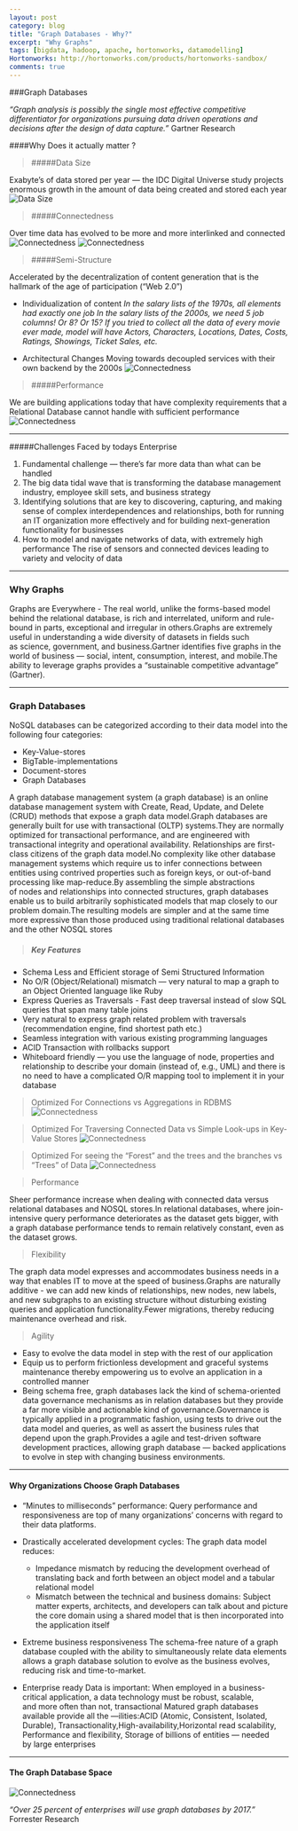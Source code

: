 ```yaml
---
layout: post
category: blog
title: "Graph Databases - Why?"
excerpt: "Why Graphs"
tags: [bigdata, hadoop, apache, hortonworks, datamodelling]
Hortonworks: http://hortonworks.com/products/hortonworks-sandbox/
comments: true
---
```

###Graph Databases

_“Graph analysis is possibly the single most effective competitive differentiator for organizations pursuing data driven operations and decisions after the design of data capture.”_ Gartner Research


####Why Does it actually matter ? 

> #####Data Size

Exabyte’s of data stored per year — the IDC Digital Universe study projects enormous growth in the amount of data being created and stored each year
![Data Size](/downloads/Neo1.png)

> #####Connectedness

Over time data has evolved to be more and more interlinked and connected
![Connectedness](/downloads/Neo2.png)
![Connectedness](/downloads/Neo2_1.png)

> #####Semi-Structure

Accelerated by the decentralization of content generation that is the hallmark of the age of participation (“Web 2.0”) 

* Individualization of content
    _In the salary lists of the 1970s, all elements had exactly one job_
    _In the salary lists of the 2000s, we need 5 job columns! Or 8? Or 15?_
    _If you tried to collect all the data of every movie ever made, model will have Actors, Characters, Locations, Dates, Costs, Ratings, Showings, Ticket Sales, etc._

* Architectural Changes
Moving towards decoupled services with their own backend by the 2000s
![Connectedness](/downloads/Neo3.png)

> #####Performance

We are building applications today that have complexity requirements that a Relational Database cannot handle with sufficient performance
![Connectedness](/downloads/Neo4.png)

---

#####Challenges Faced by todays Enterprise

1. Fundamental challenge — there’s far more data than what can be handled
2. The big data tidal wave that is transforming the database management industry, employee skill sets, and business strategy
3. Identifying solutions that are key to discovering, capturing, and making sense of complex interdependences and relationships, both for running an IT organization more effectively and for building next-generation functionality for businesses
4. How to model and navigate networks of data, with extremely high performance
The rise of sensors and connected devices leading to variety and velocity of data

---

### Why Graphs

Graphs are Everywhere - The real world, unlike the forms-based model behind the relational database, is rich and interrelated, uniform and rule-bound in parts, exceptional and irregular in others.Graphs are extremely useful in understanding a wide diversity of datasets in fields such as science, government, and business.Gartner identifies five graphs in the world of business — social, intent, consumption, interest, and mobile.The ability to leverage graphs provides a “sustainable competitive advantage” (Gartner).

---

### Graph Databases
NoSQL databases can be categorized according to their data model into the following four categories:
+ Key-Value-stores
+ BigTable-implementations
+ Document-stores
+ Graph Databases

A graph database management system (a graph database) is an online database management system with Create, Read, Update, and Delete (CRUD) methods that expose a graph data model.Graph databases are generally built for use with transactional (OLTP) systems.They are normally optimized for transactional performance, and are engineered with transactional integrity and operational availability.
Relationships are first-class citizens of the graph data model.No complexity like other database management systems which require us to infer connections between entities using contrived properties such as foreign keys, or out-of-band processing like map-reduce.By assembling the simple abstractions of nodes and relationships into connected structures, graph databases enable us to build arbitrarily sophisticated models that map closely to our problem domain.The resulting models are simpler and at the same time more expressive than those produced using traditional relational databases and the other NOSQL stores

> ##### Key Features

+ Schema Less and Efficient storage of Semi Structured Information
+ No O/R (Object/Relational) mismatch — very natural to map a graph to an Object Oriented language like Ruby
+ Express Queries as Traversals - Fast deep traversal instead of slow SQL queries that span many table joins
+ Very natural to express graph related problem with traversals (recommendation engine, find shortest path etc.)
+ Seamless integration with various existing programming languages
+ ACID Transaction with rollbacks support
+ Whiteboard friendly — you use the language of node, properties and relationship to describe your domain (instead of, e.g., UML) and there is no need to have a complicated O/R mapping tool to implement it in your database

> Optimized For Connections vs Aggregations in RDBMS
![Connectedness](/downloads/Neo5.png)

> Optimized For Traversing Connected Data vs Simple Look-ups in Key-Value Stores
![Connectedness](/downloads/Neo6.png)

> Optimized For seeing the “Forest” and the trees and the branches vs “Trees” of Data
![Connectedness](/downloads/Neo7.png)

> Performance 

Sheer performance increase when dealing with connected data versus relational databases and NOSQL stores.In relational databases, where join-intensive query performance deteriorates as the dataset gets bigger, with a graph database performance tends to remain relatively constant, even as the dataset grows.

> Flexibility

The graph data model expresses and accommodates business needs in a way that enables IT to move at the speed of business.Graphs are naturally additive - 
we can add new kinds of relationships, new nodes, new labels, and new subgraphs to an existing structure without disturbing existing queries and application functionality.Fewer migrations, thereby reducing maintenance overhead and risk.

> Agility

+ Easy to evolve the data model in step with the rest of our application
+ Equip us to perform frictionless development and graceful systems maintenance thereby empowering us to evolve an application in a controlled manner
+ Being schema free, graph databases lack the kind of schema-oriented data governance mechanisms as in relation databases but they provide a far more visible and actionable kind of governance.Governance is typically applied in a programmatic fashion, using tests to drive out the data model and queries, as well as assert the business rules that depend upon the graph.Provides a agile and test-driven software development practices, allowing graph database — backed applications to evolve in step with changing business environments.

---

#### Why Organizations Choose Graph Databases

+ “Minutes to milliseconds” performance:
    Query performance and responsiveness are top of many organizations’ concerns with regard to their data platforms. 

+ Drastically accelerated development cycles:
    The graph data model reduces:
     - Impedance mismatch by reducing the development overhead of translating back and forth between an object model and a tabular relational model
     - Mismatch between the technical and business domains:
    Subject matter experts, architects, and developers can talk about and picture the core domain using a shared model that is then incorporated into the application itself

+ Extreme business responsiveness
The schema-free nature of a graph database coupled with the ability to simultaneously relate data elements allows a graph database solution to evolve as the business evolves, reducing risk and time-to-market.

+ Enterprise ready
Data is important: When employed in a business-critical application, a data technology must be robust, scalable, and more often than not, transactional
Matured graph databases available provide all the —ilities:ACID (Atomic, Consistent, Isolated, Durable), Transactionality,High-availability,Horizontal read scalability, Performance and flexibility, Storage of billions of entities — needed by large enterprises

---

#### The Graph Database Space 

![Connectedness](/downloads/Neo8.png)

_“Over 25 percent of enterprises will use graph databases by 2017.”_ Forrester Research





















